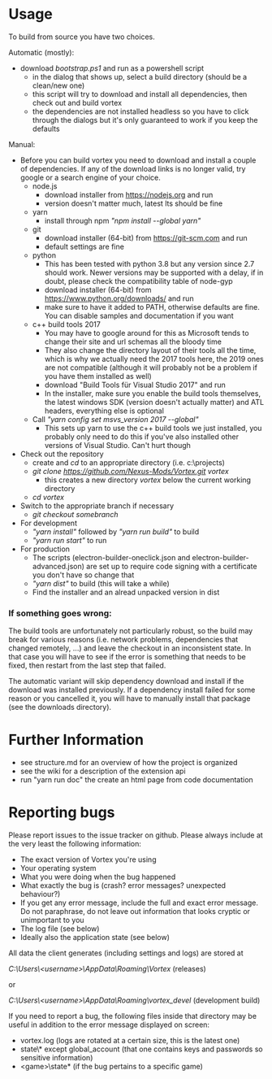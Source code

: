 # Usage

To build from source you have two choices.

Automatic (mostly):
- download _bootstrap.ps1_ and run as a powershell script
  - in the dialog that shows up, select a build directory (should be a clean/new one)
  - this script will try to download and install all dependencies, then check out and build vortex
  - the dependencies are not installed headless so you have to click through the dialogs but it's only guaranteed to work if you keep the defaults

Manual:
- Before you can build vortex you need to download and install a couple of dependencies.
  If any of the download links is no longer valid, try google or a search engine of your choice.
  - node.js
    * download installer from https://nodejs.org and run
    * version doesn't matter much, latest lts should be fine
  - yarn
    * install through npm _"npm install --global yarn"_
  - git
    * download installer (64-bit) from https://git-scm.com and run
    * default settings are fine
  - python
    * This has been tested with python 3.8 but any version since 2.7 should work. Newer versions may be supported with a delay,
      if in doubt, please check the compatibility table of node-gyp
    * download installer (64-bit) from https://www.python.org/downloads/ and run
    * make sure to have it added to PATH, otherwise defaults are fine. You can disable samples and documentation if you want
  - c++ build tools 2017
    * You may have to google around for this as Microsoft tends to change their site and url schemas all the bloody time
    * They also change the directory layout of their tools all the time, which is why we actually need the 2017 tools here, the
      2019 ones are not compatible (although it will probably not be a problem if you have them installed as well)
    * download "Build Tools für Visual Studio 2017" and run
    * In the installer, make sure you enable the build tools themselves, the latest windows SDK (version doesn't actually matter) and ATL headers,
      everything else is optional
  - Call _"yarn config set msvs_version 2017 --global"_
    * This sets up yarn to use the c++ build tools we just installed, you probably only need to do this
      if you've also installed other versions of Visual Studio. Can't hurt though
- Check out the repository
  * create and _cd_ to an appropriate directory (i.e. c:\projects)
  * _git clone https://github.com/Nexus-Mods/Vortex.git vortex_
    * this creates a new directory _vortex_ below the current working directory
  * _cd vortex_
- Switch to the appropriate branch if necessary
  * _git checkout somebranch_
- For development
  * _"yarn install"_ followed by _"yarn run build"_ to build
  * _"yarn run start"_ to run
- For production
  * The scripts  (electron-builder-oneclick.json and electron-builder-advanced.json) are set up to require code signing with
    a certificate you don't have so change that
  * _"yarn dist"_ to build (this will take a while)
  * Find the installer and an alread unpacked version in dist

### If something goes wrong:

The build tools are unfortunately not particularly robust, so the build may break for various reasons (i.e. network problems, dependencies that changed remotely, ...) and leave the checkout in an inconsistent state.
In that case you will have to see if the error is something that needs to be fixed, then restart from the last step that failed.

The automatic variant will skip dependency download and install if the download was installed previously. If a dependency install failed for some reason or you cancelled it, you will have to manually install that package (see the downloads directory).

# Further Information

- see structure.md for an overview of how the project is organized
- see the wiki for a description of the extension api
- run "yarn run doc" the create an html page from code documentation

# Reporting bugs

Please report issues to the issue tracker on github. Please always include at the very least the following information:
- The exact version of Vortex you're using
- Your operating system
- What you were doing when the bug happened
- What exactly the bug is (crash? error messages? unexpected behaviour?)
- If you get any error message, include the full and exact error message. Do not paraphrase, do not leave out information that looks cryptic or unimportant to you
- The log file (see below)
- Ideally also the application state (see below)

All data the client generates (including settings and logs) are stored at

_C:\Users\\<username\>\AppData\Roaming\Vortex_ (releases)

or

_C:\Users\\<username\>\AppData\Roaming\vortex\_devel_ (development build)

If you need to report a bug, the following files inside that directory may be useful in addition to the error message displayed on screen:

- vortex.log (logs are rotated at a certain size, this is the latest one)
- state\\* except global_account (that one contains keys and passwords so sensitive information)
- \<game\>\state\* (if the bug pertains to a specific game)
